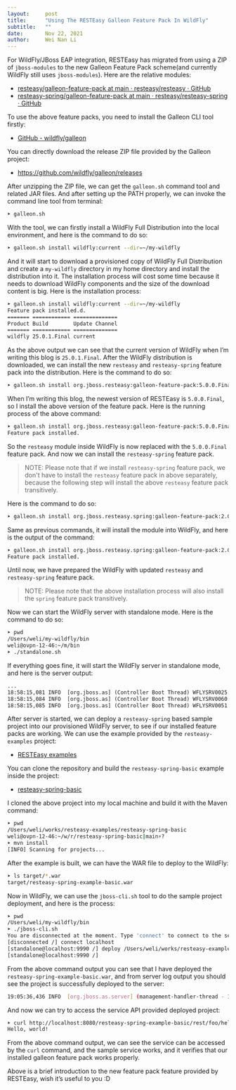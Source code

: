 ```yaml
---
layout:     post
title:      "Using The RESTEasy Galleon Feature Pack In WildFly"
subtitle:   ""
date:       Nov 22, 2021
author:     Wei Nan Li
---
```


For WildFly/JBoss EAP integration, RESTEasy has migrated from using a ZIP of `jboss-modules` to the new Galleon Feature Pack scheme(and currently WildFly still uses `jboss-modules`). Here are the relative modules:

- [resteasy/galleon-feature-pack at main · resteasy/resteasy · GitHub](https://github.com/resteasy/resteasy/tree/main/galleon-feature-pack)
- [resteasy-spring/galleon-feature-pack at main · resteasy/resteasy-spring · GitHub](https://github.com/resteasy/resteasy-spring/tree/main/galleon-feature-pack)

To use the above feature packs, you need to install the Galleon CLI tool firstly:

- [GitHub - wildfly/galleon](https://github.com/wildfly/galleon)

You can directly download the release ZIP file provided by the Galleon project:

- https://github.com/wildfly/galleon/releases

After unzipping the ZIP file, we can get the `galleon.sh` command tool and related JAR files. And after setting up the PATH properly, we can invoke the command line tool from terminal:

```bash
➤ galleon.sh
```

With the tool, we can firstly install a WildFly Full Distribution into the local environment, and here is the command to do so:

```bash
➤ galleon.sh install wildfly:current --dir=~/my-wildfly
```

And it will start to download a provisioned copy of WildFly Full Distribution and create a `my-wildfly` directory in my home directory and install the distribution into it. The installation process will cost some time because it needs to download WildFly components and the size of the download content is big. Here is the installation process:

```bash
➤ galleon.sh install wildfly:current --dir=~/my-wildfly
Feature pack installed.d.
======= ============ ==============
Product Build        Update Channel
======= ============ ==============
wildfly 25.0.1.Final current
```

As the above output we can see that the current version of WildFly when I’m writing this blog is `25.0.1.Final`. After the WildFly distribution is downloaded, we can install the new `resteasy` and `resteasy-spring` feature pack into the distribution. Here is the command to do so:

```bash
➤ galleon.sh install org.jboss.resteasy:galleon-feature-pack:5.0.0.Final --dir=~/my-wildfly
```

When I’m writing this blog, the newest version of RESTEasy is `5.0.0.Final`, so I install the above version of the feature pack. Here is the running process of the above command:

```bash
➤ galleon.sh install org.jboss.resteasy:galleon-feature-pack:5.0.0.Final --dir=~/my-wildfly
Feature pack installed.
```

So the `resteasy` module inside WildFly is now replaced with the `5.0.0.Final` feature pack. And now we can install the `resteasy-spring` feature pack. 

> NOTE: Please note that if we install `resteasy-spring` feature pack, we don't have to install the `resteasy` feature pack in above separately, because the following step will install the above `resteasy` feature pack transitively. 

Here is the command to do so:

```bash
➤ galleon.sh install org.jboss.resteasy.spring:galleon-feature-pack:2.0.0.Final --dir=~/my-wildfly
```

Same as previous commands, it will install the module into WildFly, and here is the output of the command:

```bash
➤ galleon.sh install org.jboss.resteasy.spring:galleon-feature-pack:2.0.0.Final --dir=~/my-wildfly
Feature pack installed.
```

Until now, we have prepared the WildFly with updated `resteasy` and `resteasy-spring` feature pack. 

> NOTE: Please note that the above installation process will also install the `spring` feature pack transitively.

Now we can start the WildFly server with standalone mode. Here is the command to do so:

```bash
➤ pwd
/Users/weli/my-wildfly/bin
weli@ovpn-12-46:~/m/bin
➤ ./standalone.sh
```

If everything goes fine, it will start the WildFly server in standalone mode, and here is the server output:

```txt
...
18:58:15,081 INFO  [org.jboss.as] (Controller Boot Thread) WFLYSRV0025: WildFly Full 25.0.1.Final (WildFly Core 17.0.3.Final) started in 3351ms - Started 298 of 538 services (337 services are lazy, passive or on-demand)
18:58:15,084 INFO  [org.jboss.as] (Controller Boot Thread) WFLYSRV0060: Http management interface listening on http://127.0.0.1:9990/management
18:58:15,085 INFO  [org.jboss.as] (Controller Boot Thread) WFLYSRV0051: Admin console listening on http://127.0.0.1:9990
```

After server is started, we can deploy a `resteasy-spring` based sample project into our provisioned WildFly server, to see if our installed feature packs are working. We can use the example provided by the `resteasy-examples` project:

- [RESTEasy examples](https://github.com/resteasy/resteasy-examples)

You can clone the repository and build the `resteasy-spring-basic` example inside the project:

- [resteasy-spring-basic](https://github.com/resteasy/resteasy-examples/tree/main/resteasy-spring-basic)

I cloned the above project into my local machine and build it with the Maven command:

```bash
➤ pwd
/Users/weli/works/resteasy-examples/resteasy-spring-basic
weli@ovpn-12-46:~/w/r/resteasy-spring-basic|main⚡?
➤ mvn install
[INFO] Scanning for projects...
```

After the example is built, we can have the WAR file to deploy to the WildFly:

```bash
➤ ls target/*.war
target/resteasy-spring-example-basic.war
```

Now in WildFly, we can use the `jboss-cli.sh` tool to do the sample project deployment, and here is the process:

```bash
➤ pwd
/Users/weli/my-wildfly/bin
➤ ./jboss-cli.sh
You are disconnected at the moment. Type 'connect' to connect to the server or 'help' for the list of supported commands.
[disconnected /] connect localhost
[standalone@localhost:9990 /] deploy /Users/weli/works/resteasy-examples/resteasy-spring-basic/target/resteasy-spring-example-basic.war
[standalone@localhost:9990 /]
```

From the above command output you can see that I have deployed the `resteasy-spring-example-basic.war`, and from server log output you should see the project is successfully deployed to the server:

```bash
19:05:36,436 INFO  [org.jboss.as.server] (management-handler-thread - 1) WFLYSRV0010: Deployed "resteasy-spring-example-basic.war" (runtime-name : "resteasy-spring-example-basic.war")
```

And now we can try to access the service API provided deployed project:

```bash
➤ curl http://localhost:8080/resteasy-spring-example-basic/rest/foo/hello
Hello, world!
```

From the above command output, we can see the service can be accessed by the `curl` command, and the sample service works, and it verifies that our installed galleon feature pack works properly.

Above is a brief introduction to the new feature pack feature provided by RESTEasy, wish it’s useful to you :D
 
